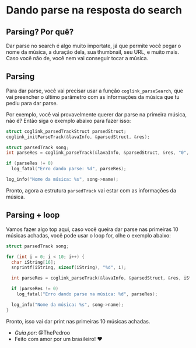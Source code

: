 # Dando parse na resposta do search

## Parsing? Por quê?

Dar parse no search é algo muito importate, já que permite você pegar o nome da música, a duração dela, sua thumbnail, seu URL, e muito mais. Caso você não de, você nem vai conseguir tocar a música.

## Parsing

Para dar parse, você vai precisar usar a função `coglink_parseSearch`, que vai preencher o último parâmetro com as informações da música que tu pediu para dar parse.

Por exemplo, você vai provavelmente querer dar parse na primeira música, não é? Então siga o exemplo abaixo para fazer isso:

```c
struct coglink_parsedTrackStruct parsedStruct;
coglink_initParseTrack(&lavaInfo, &parsedStruct, &res);

struct parsedTrack song;
int parseRes = coglink_parseTrack(&lavaInfo, &parsedStruct, &res, "0", &song);

if (parseRes != 0)
  log_fatal("Erro dando parse: %d", parseRes);

log_info("Nome da música: %s", song->name);
```

Pronto, agora a estrutura `parsedTrack` vai estar com as informações da música.

## Parsing + loop

Vamos fazer algo top aqui, caso você queira dar parse nas primeiras 10 músicas achadas, você pode usar o loop for, olhe o exemplo abaixo:

```c
struct parsedTrack song;

for (int i = 0; i < 10; i++) {
  char iString[16];
  snprintf(iString, sizeof(iString), "%d", i); 

  int parseRes = coglink_parseTrack(&lavaInfo, &parsedStruct, &res, iString, &song);

  if (parseRes != 0)
    log_fatal("Erro dando parse na música: %d", parseRes);

  log_info("Nome da música: %s", song->name);
}
```

Pronto, isso vai dar print nas primeiras 10 músicas achadas.

* *Guia por*: @ThePedroo
* Feito com amor por um brasileiro! ❤️
